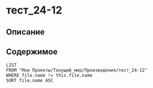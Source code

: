# тест_24-12

## Описание

## Содержимое

```dataview
LIST
FROM "Мои Проекты/Тонущий_мир/Произведения/тест_24-12"
WHERE file.name != this.file.name
SORT file.name ASC
```
